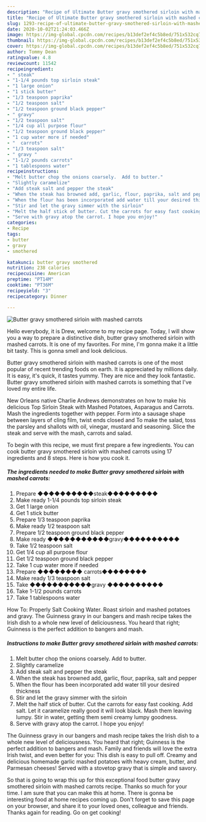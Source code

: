 ```yaml
---
description: "Recipe of Ultimate Butter gravy smothered sirloin with mashed carrots"
title: "Recipe of Ultimate Butter gravy smothered sirloin with mashed carrots"
slug: 1293-recipe-of-ultimate-butter-gravy-smothered-sirloin-with-mashed-carrots
date: 2020-10-02T21:24:03.466Z
image: https://img-global.cpcdn.com/recipes/b13def2ef4c5b8ed/751x532cq70/butter-gravy-smothered-sirloin-with-mashed-carrots-recipe-main-photo.jpg
thumbnail: https://img-global.cpcdn.com/recipes/b13def2ef4c5b8ed/751x532cq70/butter-gravy-smothered-sirloin-with-mashed-carrots-recipe-main-photo.jpg
cover: https://img-global.cpcdn.com/recipes/b13def2ef4c5b8ed/751x532cq70/butter-gravy-smothered-sirloin-with-mashed-carrots-recipe-main-photo.jpg
author: Tommy Dean
ratingvalue: 4.8
reviewcount: 11542
recipeingredient:
- " steak"
- "1-1/4 pounds top sirloin steak"
- "1 large onion"
- "1 stick butter"
- "1/3 teaspoon paprika"
- "1/2 teaspoon salt"
- "1/2 teaspoon ground black pepper"
- " gravy"
- "1/2 teaspoon salt"
- "1/4 cup all purpose flour"
- "1/2 teaspoon ground black pepper"
- "1 cup water more if needed"
- "  carrots"
- "1/3 teaspoon salt"
- " gravy "
- "1-1/2 pounds carrots"
- "1 tablespoons water"
recipeinstructions:
- "Melt butter chop the onions coarsely.  Add to butter."
- "Slightly caramelize"
- "Add steak salt and pepper the steak"
- "When the steak has browned add, garlic, flour, paprika, salt and pepper"
- "When the flour has been incorporated add water till your desired thickness"
- "Stir and let the gravy simmer with the sirloin"
- "Melt the half stick of butter. Cut the carrots for easy fast cooking. Add salt. Let it caramelize really good it will look black. Mash them leaving lumpy. Stir in water, getting them semi creamy lumpy goodness."
- "Serve with gravy atop the carrot. I hope you enjoy!"
categories:
- Recipe
tags:
- butter
- gravy
- smothered

katakunci: butter gravy smothered 
nutrition: 238 calories
recipecuisine: American
preptime: "PT14M"
cooktime: "PT36M"
recipeyield: "3"
recipecategory: Dinner

---
```



![Butter gravy smothered sirloin with mashed carrots](https://img-global.cpcdn.com/recipes/b13def2ef4c5b8ed/751x532cq70/butter-gravy-smothered-sirloin-with-mashed-carrots-recipe-main-photo.jpg)

Hello everybody, it is Drew, welcome to my recipe page. Today, I will show you a way to prepare a distinctive dish, butter gravy smothered sirloin with mashed carrots. It is one of my favorites. For mine, I'm gonna make it a little bit tasty. This is gonna smell and look delicious.

Butter gravy smothered sirloin with mashed carrots is one of the most popular of recent trending foods on earth. It is appreciated by millions daily. It is easy, it's quick, it tastes yummy. They are nice and they look fantastic. Butter gravy smothered sirloin with mashed carrots is something that I've loved my entire life.

New Orleans native Charlie Andrews demonstrates on how to make his delicious Top Sirloin Steak with Mashed Potatoes, Asparagus and Carrots. Mash the ingredients together with pepper. Form into a sausage shape between layers of cling film, twist ends closed and To make the salad, toss the parsley and shallots with oil, vinegar, mustard and seasoning. Slice the steak and serve with the mash, carrots and salad.


To begin with this recipe, we must first prepare a few ingredients. You can cook butter gravy smothered sirloin with mashed carrots using 17 ingredients and 8 steps. Here is how you cook it.

<!--inarticleads1-->

##### The ingredients needed to make Butter gravy smothered sirloin with mashed carrots:

1. Prepare  ◆◆◆◆◆◆◆◆◆◆steak◆◆◆◆◆◆◆◆◆
1. Make ready 1-1/4 pounds top sirloin steak
1. Get 1 large onion
1. Get 1 stick butter
1. Prepare 1/3 teaspoon paprika
1. Make ready 1/2 teaspoon salt
1. Prepare 1/2 teaspoon ground black pepper
1. Make ready  ◆◆◆◆◆◆◆◆◆◆◆gravy◆◆◆◆◆◆◆◆◆◆
1. Take 1/2 teaspoon salt
1. Get 1/4 cup all purpose flour
1. Get 1/2 teaspoon ground black pepper
1. Take 1 cup water more if needed
1. Prepare  ◆◆◆◆◆◆◆◆ carrots◆◆◆◆◆◆◆◆
1. Make ready 1/3 teaspoon salt
1. Take  ◆◆◆◆◆◆◆◆◆◆◆gravy ◆◆◆◆◆◆◆◆◆◆
1. Take 1-1/2 pounds carrots
1. Take 1 tablespoons water


How To: Properly Salt Cooking Water. Roast sirloin and mashed potatoes and gravy. The Guinness gravy in our bangers and mash recipe takes the Irish dish to a whole new level of deliciousness. You heard that right; Guinness is the perfect addition to bangers and mash. 

<!--inarticleads2-->

##### Instructions to make Butter gravy smothered sirloin with mashed carrots:

1. Melt butter chop the onions coarsely.  Add to butter.
1. Slightly caramelize
1. Add steak salt and pepper the steak
1. When the steak has browned add, garlic, flour, paprika, salt and pepper
1. When the flour has been incorporated add water till your desired thickness
1. Stir and let the gravy simmer with the sirloin
1. Melt the half stick of butter. Cut the carrots for easy fast cooking. Add salt. Let it caramelize really good it will look black. Mash them leaving lumpy. Stir in water, getting them semi creamy lumpy goodness.
1. Serve with gravy atop the carrot. I hope you enjoy!


The Guinness gravy in our bangers and mash recipe takes the Irish dish to a whole new level of deliciousness. You heard that right; Guinness is the perfect addition to bangers and mash. Family and friends will love the extra Irish twist, and even better for you: This dish is easy to pull off. Creamy and delicious homemade garlic mashed potatoes with heavy cream, butter, and Parmesan cheeses! Served with a stovetop gravy that is simple and savory. 

So that is going to wrap this up for this exceptional food butter gravy smothered sirloin with mashed carrots recipe. Thanks so much for your time. I am sure that you can make this at home. There is gonna be interesting food at home recipes coming up. Don't forget to save this page on your browser, and share it to your loved ones, colleague and friends. Thanks again for reading. Go on get cooking!
